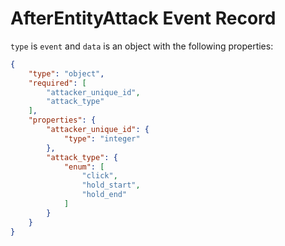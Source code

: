 # AfterEntityAttack Event Record

`type` is `event` and `data` is an object with the following properties:

```json
{
    "type": "object",
    "required": [
        "attacker_unique_id",
        "attack_type"
    ],
    "properties": {
        "attacker_unique_id": {
            "type": "integer"
        },
        "attack_type": {
            "enum": [
                "click",
                "hold_start",
                "hold_end"
            ]
        }
    }
}
```